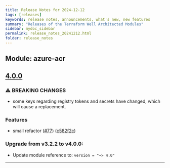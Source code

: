 ```yaml
---
title: Release Notes for 2024-12-12
tags: [releases]
keywords: release notes, announcements, what's new, new features
summary: "Releases of the Terraform Well Architected Modules"
sidebar: mydoc_sidebar
permalink: release_notes_20241212.html
folder: release_notes
---
```


## Module: azure-acr
## [4.0.0](https://github.com/CloudNationHQ/terraform-azure-acr/releases/tag/v4.0.0)


### ⚠ BREAKING CHANGES

* some keys regarding registry tokens and secrets have changed, which will cause a replacement.

### Features

* small refactor ([#77](https://github.com/CloudNationHQ/terraform-azure-acr/issues/77)) ([c582f2c](https://github.com/CloudNationHQ/terraform-azure-acr/commit/c582f2ca527852e6b6f3fa9b9add18891755e55c))

### Upgrade from v3.2.2 to v4.0.0:

- Update module reference to: `version = "~> 4.0"`

---

